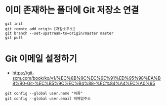 # 이미 존재하는 폴더에 Git 저장소 연결
```
git init
git remote add origin [저장소주소]
git branch --set-upstream-to=origin/master master
git pull
```

# Git 이메일 설정하기
- https://git-scm.com/book/ko/v1/%EC%8B%9C%EC%9E%91%ED%95%98%EA%B8%B0-Git-%EC%B5%9C%EC%B4%88-%EC%84%A4%EC%A0%95
```
git config --global user.name "이름"
git config --global user.email 이메일주소

```
